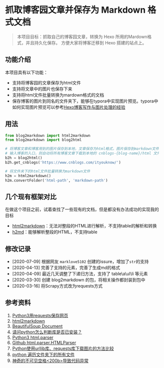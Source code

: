 # 抓取博客园文章并保存为 Markdown 格式文档

> 本项目目标：抓取自己的博客园文章，转换为 Hexo 所用的Mardown格式，并且持久化保存。 方便大家将博客迁移到 Hexo 搭建的站点上。

## 功能介绍
本项目具有以下功能：
* 支持将博客园的文章保存为html文件
* 支持将文章中的图片也保存下来
* 支持将html文件批量转换为mardown格式的文档
* 保存博客的图片到同名的文件夹下，能够在typora中实现图片预览。typora中如何实现图片预览可以参考[Hexo博客写作与图片处理的经验](http://edulinks.cn/2020/03/14/20200314-write-hexo-with-typora/)

## 用法

```python
from blog2markdown import html2markdown
from blog2markdown import blog2html

# 将博客文章和博客用到的图片保存到本地，文章保存为html格式，图片保存到markdown文件夹下
# 输入博客的入口，则自动将所有博客文章下载到本地的 cnblogs-{blog-name}/html 文件夹下
b2h = blog2html()
b2h.get_cnblogs('https://www.cnblogs.com/ityouknow/')

# 将文件夹下的html文件批量转换为markdown文件
h2m = html2markdown()
h2m.convertFolder('html-path', 'markdown-path')
```

## 几个现有框架对比

在做这个项目之前，试着查找了一些现有的文档，但是都没有办法成功的实现我的目标

* [html2markdown](https://github.com/dlon/html2markdown)：无法对整段的HTML进行解析，不支持table的解析和转换
* [h2md](https://github.com/canovie/h2md)：能够解析整段的HTML，不支持table


## 修改记录
* [2020-07-09] 根据网友 `marklove5102` 创建的issure，增加了`str`的支持
* [2020-04-13] 完善了支持的元素，完善了生成md的格式
* [2020-04-09] 最近几天调整了下递归方法，支持了 table\a\ul\li 等元素
* [2020-03-30] 创建 blog2markdown 的包，将相关操作都封装到包中
* [2020-03-16] 将Scrapy方式改为requests方式

## 参考资料
1. [Python3用requests保存网页](https://www.cnblogs.com/nancyzhu/p/8412950.html)
2. [html2markdown](https://github.com/kevinywb/html2markdown)
3. [BeautifulSoup Document](https://www.crummy.com/software/BeautifulSoup/bs4/doc.zh/#id20)
4. [请问python怎么判断库是否已安装？](https://www.zhihu.com/question/329900077/answer/738996774)
5. [Python3 html.parser](https://docs.python.org/3.7/library/html.parser.html?highlight=html.parser#module-html.parser)
6. [Github html.parser.HTMLParser](https://github.com/python/cpython/blob/3.7/Lib/html/parser.py)
7. [Python使用urllib库、requests库下载图片的方法比较](https://baijiahao.baidu.com/s?id=1630594345004620959&wfr=spider&for=pc)
8. [python 遍历文件夹下的所有文件](https://www.cnblogs.com/wt7018/p/11610286.html)
9. [神奇的不可见空格<200b>导致代码异常](https://www.cnblogs.com/ichochy/p/11592881.html)
